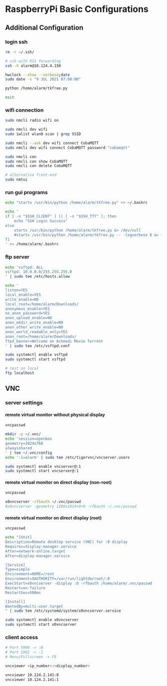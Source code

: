 # RaspberryPi Basic Configurations

## Additional Configuration

### login ssh

```sh
rm -r ~/.ssh/

# ssh with X11 forwarding
ssh -X alarm@10.124.4.150

hwclock --show --verbose;date
sudo date -s "9 JUL 2021 07:00:00"

python /home/alarm/tkfree.py

exit
```

### wifi connection

```sh
sudo nmcli radio wifi on

sudo nmcli dev wifi
sudo iwlist wlan0 scan | grep SSID

sudo nmcli --ask dev wifi connect CobaMQTT
sudo nmcli dev wifi connect CobaMQTT password "cobamqtt"

sudo nmcli con
sudo nmcli con show CobaMQTT
sudo nmcli con delete CobaMQTT
```

```sh
# alternative front-end
sudo nmtui
```

### run gui programs

```sh
echo "startx /usr/bin/python /home/alarm/tkfree.py" >> ~/.bashrc
```

```sh
echo '
if [ -n "$SSH_CLIENT" ] || [ -n "$SSH_TTY" ]; then
    echo "SSH Login Success"
else
    startx /usr/bin/python /home/alarm/tkfree.py &> /dev/null
    #startx /usr/bin/python /home/alarm/tkfree.py -- -logverbose 6 &> ~/xorg.log
fi
' >> /home/alarm/.bashrc
```

### ftp server

```sh
echo 'vsftpd: ALL
vsftpd: 10.0.0.0/255.255.255.0
' | sudo tee /etc/hosts.allow

echo '
listen=YES
local_enable=YES
write_enable=NO
local_root=/home/alarm/Downloads/
anonymous_enable=YES
no_anon_password=YES
anon_upload_enable=NO
anon_mkdir_write_enable=NO
anon_other_write_enable=NO
anon_world_readable_only=YES
anon_root=/home/alarm/Downloads/
ftpd_banner=Welcome on Achmadi Movie Torrent
' | sudo tee /etc/vsftpd.conf

sudo systemctl enable vsftpd
sudo systemctl start vsftpd

# test on local
ftp localhost
```

## VNC

### server settings

#### remote virtual monitor without physical display

```sh
vncpasswd

mkdir -p ~/.vnc/
echo 'session=openbox
geometry=1024x768
alwaysshared
' | tee ~/.vnc/config
echo ':1=alarm' | sudo tee /etc/tigervnc/vncserver.users

sudo systemctl enable vncserver@:1
sudo systemctl start vncserver@:1
```

#### remote virtual monitor on direct display (non-root)

```sh
vncpasswd

x0vncserver -rfbauth ~/.vnc/passwd
#x0vncserver -geometry 1280x1024+0+0 -rfbauth ~/.vnc/passwd
```

#### remote virtual monitor on direct display (root)

```sh
vncpasswd

echo "[Unit]
Description=Remote desktop service (VNC) for :0 display
Requires=display-manager.service
After=network-online.target
After=display-manager.service

[Service]
Type=simple
Environment=HOME=/root
Environment=XAUTHORITY=/var/run/lightdm/root/:0
ExecStart=x0vncserver -display :0 -rfbauth /home/alarm/.vnc/passwd
Restart=on-failure
RestartSec=500ms

[Install]
WantedBy=multi-user.target
" | sudo tee /etc/systemd/system/x0vncserver.service

sudo systemctl enable x0vncserver
sudo systemctl start x0vncserver
```

### client access

```sh
# Port 5900 -> :0
# Port 5901 -> :1
# Menu/Fullscreen -> F8

vncviewer <ip_number>:<display_number>

vncviewer 10.124.2.141:0
vncviewer 10.124.2.141:1
```

